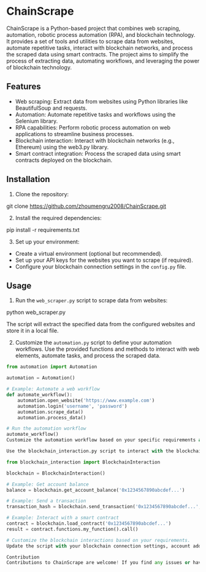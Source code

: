 # ChainScrape

ChainScrape is a Python-based project that combines web scraping, automation, robotic process automation (RPA), and blockchain technology. It provides a set of tools and utilities to scrape data from websites, automate repetitive tasks, interact with blockchain networks, and process the scraped data using smart contracts. The project aims to simplify the process of extracting data, automating workflows, and leveraging the power of blockchain technology.

## Features

- Web scraping: Extract data from websites using Python libraries like BeautifulSoup and requests.
- Automation: Automate repetitive tasks and workflows using the Selenium library.
- RPA capabilities: Perform robotic process automation on web applications to streamline business processes.
- Blockchain interaction: Interact with blockchain networks (e.g., Ethereum) using the web3.py library.
- Smart contract integration: Process the scraped data using smart contracts deployed on the blockchain.

## Installation

1. Clone the repository:

git clone https://github.com/zhoumengru2008/ChainScrape.git


2. Install the required dependencies:

pip install -r requirements.txt


3. Set up your environment:

- Create a virtual environment (optional but recommended).
- Set up your API keys for the websites you want to scrape (if required).
- Configure your blockchain connection settings in the `config.py` file.

## Usage

1. Run the `web_scraper.py` script to scrape data from websites:

python web_scraper.py


The script will extract the specified data from the configured websites and store it in a local file.

2. Customize the `automation.py` script to define your automation workflows. Use the provided functions and methods to interact with web elements, automate tasks, and process the scraped data.

```python
from automation import Automation

automation = Automation()

# Example: Automate a web workflow
def automate_workflow():
    automation.open_website('https://www.example.com')
    automation.login('username', 'password')
    automation.scrape_data()
    automation.process_data()

# Run the automation workflow
automate_workflow()
Customize the automation workflow based on your specific requirements and the data you want to process.

Use the blockchain_interaction.py script to interact with the blockchain:

from blockchain_interaction import BlockchainInteraction

blockchain = BlockchainInteraction()

# Example: Get account balance
balance = blockchain.get_account_balance('0x1234567890abcdef...')

# Example: Send a transaction
transaction_hash = blockchain.send_transaction('0x1234567890abcdef...', '0x9876543210fedcba...', 1.0)

# Example: Interact with a smart contract
contract = blockchain.load_contract('0x1234567890abcdef...')
result = contract.functions.my_function().call()

# Customize the blockchain interactions based on your requirements.
Update the script with your blockchain connection settings, account addresses, and smart contract details.

Contribution
Contributions to ChainScrape are welcome! If you find any issues or have suggestions for improvements, please create a new issue or submit a pull request.
